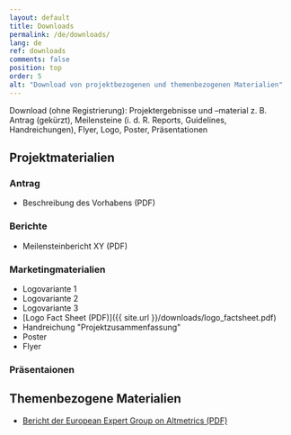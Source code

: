 ```yaml
---
layout: default
title: Downloads
permalink: /de/downloads/
lang: de
ref: downloads
comments: false
position: top
order: 5
alt: "Download von projektbezogenen und themenbezogenen Materialien"
---
```

Download (ohne Registrierung): Projektergebnisse und –material z. B. Antrag (gekürzt), Meilensteine (i. d. R. Reports, Guidelines, Handreichungen), Flyer, Logo, Poster, Präsentationen

## Projektmaterialien  

### Antrag  
* Beschreibung des Vorhabens (PDF)   

### Berichte  
* Meilensteinbericht XY (PDF)  

### Marketingmaterialien  
* Logovariante 1  
* Logovariante 2  
* Logovariante 3  
* [Logo Fact Sheet (PDF)]({{ site.url }}/downloads/logo_factsheet.pdf)  
* Handreichung "Projektzusammenfassung"
* Poster  
* Flyer  

### Präsentaionen  

## Themenbezogene Materialien
* [Bericht der European Expert Group on Altmetrics (PDF)](https://ec.europa.eu/research/openscience/pdf/report.pdf#view=fit&pagemode=none)
